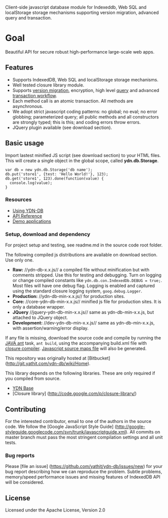 Client-side javascript database module for Indexeddb, Web SQL and localStorage storage mechanisms supporting version migration, advanced query and transaction.

# Goal 

Beautiful API for secure robust high-performance large-scale web apps.

## Features

* Supports IndexedDB, Web SQL and localStorage storage mechanisms.
* Well tested closure library module.
* Supports [version migration](http://dev.yathit.com/ydn-db/using/schema.html), encryption, high level [query](http://dev.yathit.com/ydn-db/starting/query.html) and advanced [transaction workflow](http://dev.yathit.com/ydn-db/starting/transaction.html).
* Each method call is an atomic transaction. All methods are asynchronous.
* We adopt strict javascript coding patterns: no global; no eval; no error globbing; parameterized query; all public methods and all constructors are strongly typed; this is this; and coding errors throw errors. 
* JQuery plugin available (see download section).

## Basic usage 

Import lastest minified JS script (see download section) to your HTML files. This will create a single object in the global scope, called **ydn.db.Storage**.


    var db = new ydn.db.Storage('db name');
    db.put('store1', {test: 'Hello World!'}, 123);
    db.get('store1', 123).done(function(value) {
      console.log(value);
    }

### Resources

* [Using YDN-DB](http://dev.yathit.com/ydn-db/using.html)
* [API Reference](http://dev.yathit.com/api-reference/ydn-db-storage.html)
* [Demo applications](http://dev.yathit.com/ydn-db/demos.html)


### Setup, download and dependency 
 
For project setup and testing, see readme.md in the source code root folder.

The following compiled js distributions are available on download section. Use only one.

* **Raw:** //ydn-db-x.x.js// a compiled file without minification but with comments stripped. Use this for testing and debugging. Turn on logging or change compiled constants like `ydn.db.con.IndexedDb.DEBUG = true;`. Most files will have one debug flag. Logging is enabled and captured using the standard closure logging system, `goog.debug.Logger`.
* **Production:** //ydn-db-min-x.x.js// for production sites.  
* **Core:** //core-ydn-db-min-x.x.js// minified js file for production sites. It is only a database wrapper. 
* **JQuery** //jquery-ydn-db-min-x.x.js// same as ydn-db-min-x.x.js, but attached to JQuery object.
* **Development:** //dev-ydn-db-min-x.x.js// same as ydn-db-min-x.x.js, with assertion/warning/error display.

If any file is missing, download the source code and compile by running the [JAVA ant](http://ant.apache.org/) task, `ant build`, using the accompanying build.xml file with [closure compiler](https://developers.google.com/closure/compiler/). [Javascript source maps file](http://www.html5rocks.com/en/tutorials/developertools/sourcemaps/) will also be generated.  

This repository was originally hosted at [Bitbucket] (http://git.yathit.com/ydn-db/wiki/Home).

This library depends on the following libraries. These are only required if you compiled from source.

* [YDN Base](http://git.yathit.com/ydn-base)
* [Closure library] (http://code.google.com/p/closure-library/)

## Contributing 

For the interested contributor, email to one of the authors in the source code. We follow the [Google JavaScript Style Guide] (http://google-styleguide.googlecode.com/svn/trunk/javascriptguide.xml). All commits on master branch must pass the most stringent compilation settings and all unit tests.

### Bug reports

Please [file an issue] (https://github.com/yathit/ydn-db/issues/new) for your bug report describing how we can reproduce the problem. Subtle problems, memory/speed performance issues and missing features of  IndexedDB API will be considered.  

## License 

Licensed under the Apache License, Version 2.0 
